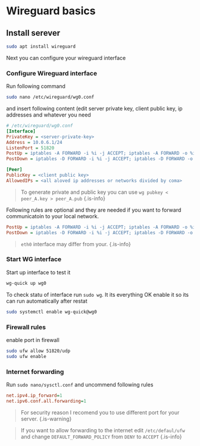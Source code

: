 # Wireguard basics

## Install serever

```bash
sudo apt install wireguard
```

Next you can configure your wireguard interface

### Configure Wireguard interface

Run following command 

```bash
sudo nano /etc/wireguard/wg0.conf
```

and insert following content (edit server private key, client public key, ip addresses and whatever you need

```ini
# /etc/wireguard/wg0.conf
[Interface]
PrivateKey = <server-private-key>
Address = 10.0.6.1/24
ListenPort = 51820
PostUp = iptables -A FORWARD -i %i -j ACCEPT; iptables -A FORWARD -o %i -j ACCEPT; iptables -t nat -A POSTROUTING -o eth0 -j MASQUERADE
PostDown = iptables -D FORWARD -i %i -j ACCEPT; iptables -D FORWARD -o %i -j ACCEPT; iptables -t nat -D POSTROUTING -o eth0 -j MASQUERADE

[Peer]
PublicKey = <client public key>
AllowedIPs = <all aloved ip addresses or networks divided by coma>
```

> To generate private and public key you can use `wg pubkey < peer_A.key > peer_A.pub`
{.is-info}

Following rules are optional and they are needed if you want to forward communicatoin to your local network.

```ini
PostUp = iptables -A FORWARD -i %i -j ACCEPT; iptables -A FORWARD -o %i -j ACCEPT; iptables -t nat -A POSTROUTING -o eth0 -j MASQUERADE
PostDown = iptables -D FORWARD -i %i -j ACCEPT; iptables -D FORWARD -o %i -j ACCEPT; iptables -t nat -D POSTROUTING -o eth0 -j MASQUERADE
```

> `eth0` interface may differ from your.
{.is-info}

### Start WG interface

Start up interface to test it

```bash
wg-quick up wg0
```

To check statu of interface run `sudo wg`. It its everything OK enable it so its can run automatically after restat 

```bash
sudo systemctl enable wg-quick@wg0
```

### Firewall rules

enable port in firewall

```bash
sudo ufw allow 51820/udp
sudo ufw enable
```

### Internet forwarding

Run `sudo nano/sysctl.conf` and uncommend following rules

```ini
net.ipv4.ip_forward=1
net.ipv6.conf.all.forwarding=1
```

> For security reason I recomend you to use different port for your server.
{.is-warning}


> If you want to allow forwarding to the internet edit `/etc/defaul/ufw` and change `DEFAULT_FORWARD_POLICY` from `DENY` to `ACCEPT`
{.is-info}
